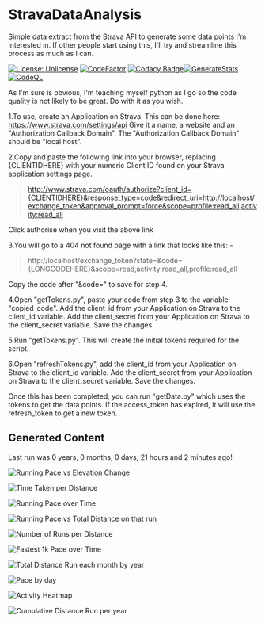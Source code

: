# StravaDataAnalysis
Simple data extract from the Strava API to generate some data points I'm interested in.  If other people start using this, I'll try and streamline this process as much as I can.

[![License: Unlicense](https://img.shields.io/badge/license-Unlicense-blue.svg)](http://unlicense.org/)
[![CodeFactor](https://www.codefactor.io/repository/github/c-wilkinson/stravadataanalysis/badge)](https://www.codefactor.io/repository/github/c-wilkinson/stravadataanalysis)
[![Codacy Badge](https://app.codacy.com/project/badge/Grade/baba43376e964984a52a9a12f7209ace)](https://www.codacy.com/gh/c-wilkinson/StravaDataAnalysis/dashboard?utm_source=github.com&amp;utm_medium=referral&amp;utm_content=c-wilkinson/StravaDataAnalysis&amp;utm_campaign=Badge_Grade)[![GenerateStats](https://github.com/c-wilkinson/StravaDataAnalysis/actions/workflows/generate-stats.yml/badge.svg)](https://github.com/c-wilkinson/StravaDataAnalysis/actions/workflows/generate-stats.yml)[![CodeQL](https://github.com/c-wilkinson/StravaDataAnalysis/actions/workflows/codeql-analysis.yml/badge.svg)](https://github.com/c-wilkinson/StravaDataAnalysis/actions/workflows/codeql-analysis.yml)

As I'm sure is obvious, I'm teaching myself python as I go so the code quality is not likely to be great.  Do with it as you wish.

1.To use, create an Application on Strava.  This can be done here: https://www.strava.com/settings/api
Give it a name, a website and an "Authorization Callback Domain".  The "Authorization Callback Domain" should be "local host".

2.Copy and paste the following link into your browser, replacing {CLIENTIDHERE} with your numeric Client ID found on your Strava application settings page.
> http://www.strava.com/oauth/authorize?client_id={CLIENTIDHERE}&response_type=code&redirect_uri=http://localhost/exchange_token&approval_prompt=force&scope=profile:read_all,activity:read_all

Click authorise when you visit the above link

3.You will go to a 404 not found page with a link that looks like this: -
> http://localhost/exchange_token?state=&code={LONGCODEHERE}&scope=read,activity:read_all,profile:read_all

Copy the code after "&code=" to save for step 4.

4.Open "getTokens.py", paste your code from step 3 to the variable "copied_code".  Add the client_id from your Application on Strava to the client_id variable.  Add the client_secret from your Application on Strava to the client_secret variable.  Save the changes.

5.Run "getTokens.py".  This will create the initial tokens required for the script.

6.Open "refreshTokens.py", add the client_id from your Application on Strava to the client_id variable.  Add the client_secret from your Application on Strava to the client_secret variable.  Save the changes.

Once this has been completed, you can run "getData.py" which uses the tokens to get the data points.  If the access_token has expired, it will use the refresh_token to get a new token.

## Generated Content
Last run was 0 years, 0 months, 0 days, 21 hours and 2 minutes ago!

![Running Pace vs Elevation Change](Running_Pace_vs_Elevation_Change.png?raw=true "Pace vs Elevation")

![Time Taken per Distance](Time_Taken_Distance.png?raw=true "Time Taken per Distance")

![Running Pace over Time](Running_Pace_over_Time.png?raw=true "Running Pace over Time")

![Running Pace vs Total Distance on that run](Running_Pace_vs_Total_Distance.png?raw=true "Pace vs Distance")

![Number of Runs per Distance](Number_of_Runs_per_Distance.png?raw=true "Pace vs Distance")

![Fastest 1k Pace over Time](Fastest_1k_Pace_over_Time.png?raw=true "Running 1k Pace over Time")

![Total Distance Run each month by year](Total_Distance_Ran_by_Month.png?raw=true "Total Distance Run each month by year")

![Pace by day](Pace_by_Day.png?raw=true "Running Pace per day")

![Activity Heatmap](Activity_Heatmap.png?raw=true "Activity Heat Map")

![Cumulative Distance Run per year](Cumulative_Distance.png?raw=true "Cumulative Distance Run per year")
